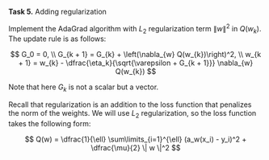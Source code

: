 **Task 5.** Adding regularization

Implement the AdaGrad algorithm with $L_2$ regularization term $\|w\|^2$ in $Q(w_{k})$. 
The update rule is as follows:

$$
    G_0 = 0, \\
    G_{k + 1} = G_{k} + \left(\nabla_{w} Q(w_{k})\right)^2, \\
    w_{k + 1} = w_{k} - \dfrac{\eta_k}{\sqrt{\varepsilon + G_{k + 1}}} \nabla_{w} Q(w_{k})     
$$

Note that here $G_{k}$ is not a scalar but a vector.

Recall that regularization is an addition to the loss function 
that penalizes the norm of the weights. 
We will use $L_2$ regularization, so the loss function takes the following form:

$$
    Q(w) = \dfrac{1}{\ell} \sum\limits_{i=1}^{\ell} (a_w(x_i) - y_i)^2 + \dfrac{\mu}{2} \| w \|^2
$$
